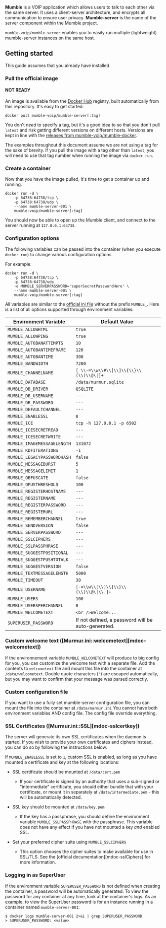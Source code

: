 **Mumble** is a VOIP application which allows users to talk to each other via
the same server. It uses a client-server architecture, and encrypts all
communication to ensure user privacy. **Mumble-server** is the name of the server
component within the Mumble project.

`mumble-voip/mumble-server` enables you to easily run multiple (lightweight) mumble-server
instances on the same host.

## Getting started

This guide assumes that you already have installed.

### Pull the official image
#### NOT READY
An image is available from the [Docker Hub](https://hub.docker.com/r/mumblevoip/mumble-serv) registry, built
automatically from this repository. It's easy to get started:

```text
docker pull mumble-voip/mumble-server[:tag]
```

You don't _need_ to specify a tag, but it's a good idea to so that you don't
pull `latest` and risk getting different versions on different hosts. Versions
are kept in line with the [releases from mumble-voip/mumble-docker](https://github.com/mumble-voip/mumble-docker/tags).

The examples throughout this document assume we are not using a tag for the sake
of brevity. If you pull the image with a tag other than `latest`, you will need
to use that tag number when running the image via `docker run`.

### Create a container

Now that you have the image pulled, it's time to get a container up and running.

```text
docker run -d \
    -p 64738:64738/tcp \
    -p 64738:64738/udp \
    --name mumble-server-001 \
    mumble-voip/mumble-server[:tag]
```

You should now be able to open up the Mumble client, and connect to the server
running at `127.0.0.1:64738`.

### Configuration options

The following variables can be passed into the container (when you execute
`docker run`) to change various configuration options.

For example:

```text
docker run -d \
    -p 64738:64738/tcp \
    -p 64738:64738/udp
    -e MUMBLE_SERVERPASSWORD='superSecretPasswordHere' \
    --name mumble-server-001 \
    mumble-voip/mumble-server[:tag]
```

All variables are similar to the [official ini file](https://github.com/mumble-voip/mumble/blob/master/scripts/murmur.ini) without the prefix `MUMBLE_`.
Here is a list of all options supported through environment variables:

| Environment Variable | Default Value |
| -------------------- | ------------- |
| `MUMBLE_ALLOWHTML` | `true`|
| `MUMBLE_ALLOWPING` | `true`|
| `MUMBLE_AUTOBANATTEMPTS` | `10`    |
| `MUMBLE_AUTOBANTIMEFRAME` | `120` |
| `MUMBLE_AUTOBANTIME` | `300` |
| `MUMBLE_BANDWIDTH` | `7200`|
| `MUMBLE_CHANNELNAME` | `[ \\-=\\w\\#\\[\\]\\{\\}\\(\\)\\@\\|]+` |
| `MUMBLE_DATABASE` | `/data/murmur.sqlite` |
| `MUMBLE_DB_DRIVER` | `QSQLITE` |
| `MUMBLE_DB_USERNAME` | `---` |
| `MUMBLE_DB_PASSWORD` | `---` |
| `MUMBLE_DEFAULTCHANNEL` | `---` |
| `MUMBLE_ENABLESSL` | `0` |
| `MUMBLE_ICE` | `tcp -h 127.0.0.1 -p 6502` |
| `MUMBLE_ICESECRETREAD` | `---` |
| `MUMBLE_ICESECRETWRITE` | `---` |
| `MUMBLE_IMAGEMESSAGELENGTH` |`131072` |
| `MUMBLE_KDFITERATIONS` | `-1`|
| `MUMBLE_LEGACYPASSWORDHASH` | `false` |
| `MUMBLE_MESSAGEBURST` | `5` |
| `MUMBLE_MESSAGELIMIT` | `1` |
| `MUMBLE_OBFUSCATE` | `false` |
| `MUMBLE_OPUSTHRESHOLD` | `100` |
| `MUMBLE_REGISTERHOSTNAME` | `---` |
| `MUMBLE_REGISTERNAME` | `---`|
| `MUMBLE_REGISTERPASSWORD` | `---` |
| `MUMBLE_REGISTERURL` | `---` |
| `MUMBLE_REMEMBERCHANNEL` | `true`|
| `MUMBLE_SENDVERSION` | `false`|
| `MUMBLE_SERVERPASSWORD` | `---` |
| `MUMBLE_SSLCIPHERS` | `---` |
| `MUMBLE_SSLPASSPHRASE` | `---` |
| `MUMBLE_SUGGESTPOSITIONAL` | `---` |
| `MUMBLE_SUGGESTPUSHTOTALK` | `---` |
| `MUMBLE_SUGGESTVERSION` | `false` |
| `MUMBLE_TEXTMESSAGELENGTH` | `5000`|
| `MUMBLE_TIMEOUT` | `30`|
| `MUMBLE_USERNAME` | `[-=\\w\\[\\]\\{\\}\\(\\)\\@\\|\\.]+` |
| `MUMBLE_USERS` | `100` |
| `MUMBLE_USERSPERCHANNEL` | `0` |
| `MUMBLE_WELCOMETEXT` | `<br />Welcome...` |
| `SUPERUSER_PASSWORD` | If not defined, a password will be auto-generated. |

### Custom welcome text ([Murmur.ini::welcometext][mdoc-welcometext])

If the environnement variable `MUMBLE_WELCOMETEXT` will produce to big config for you, 
you can customize the welcome text with a separate file.
Add the contents to `welcometext` file and mount this file 
into the container at `/data/welcometext`. Double quote characters (`"`) are
escaped automatically, but you may want to confirm that your message was parsed
correctly.

### Custom configuration file
If you want to use a fully set mumble-server configuration file, 
you can mount the file into the container at `/data/murmur.ini`
You cannot have both environment variables AND config file. The config file override everything.

### SSL Certificates ([Murmur.ini::SSL][mdoc-sslcertkey])

The server will generate its own SSL certificates when the daemon is started. If
you wish to provide your own certificates and ciphers instead, you can do so by
following the instructions below.

If `MUMBLE_ENABLESSL` is set to `1`, custom SSL is enabled, as long as you have
mounted a certificate and key at the following locations:

- SSL certificate should be mounted at `/data/cert.pem`

  - If your certificate is signed by an authority that uses a sub-signed or
    "intermediate" certificate, you should either bundle that with your
    certificate, or mount it in separately at `/data/intermediate.pem` - this
    will be automatically detected.

- SSL key should be mounted at `/data/key.pem`

  - If the key has a passphrase, you should define the environment variable
    `MUMBLE_SSLPASSPHRASE` with the passphrase. This variable does not have any
    effect if you have not mounted a key *and* enabled SSL.

- Set your preferred cipher suite using `MUMBLE_SSLCIPHERS`

  - This option chooses the cipher suites to make available for use in SSL/TLS.
    See the [official documentation][mdoc-sslCiphers] for more information.

### Logging in as SuperUser

If the environment variable `SUPERUSER_PASSWORD` is not defined when creating
the container, a password will be automatically generated. To view the password
for any container at any time, look at the container's logs. As an example, to
view the SuperUser password is for an instance running in a container named
`mumble-server-001`:

```text
$ docker logs mumble-server-001 2>&1 | grep SUPERUSER_PASSWORD
> SUPERUSER_PASSWORD: <value>
```
